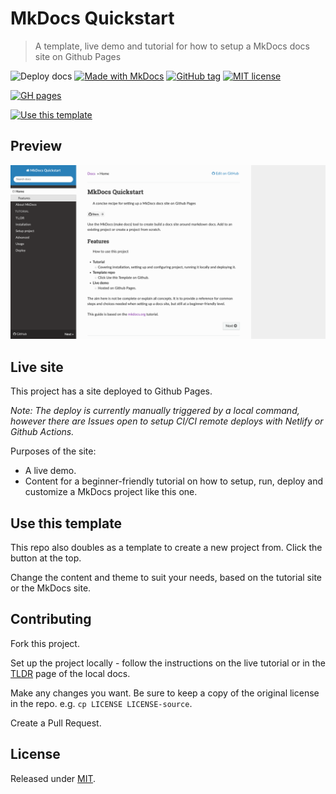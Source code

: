 # MkDocs Quickstart
> A template, live demo and tutorial for how to setup a MkDocs docs site on Github Pages

![Deploy docs](https://github.com/MichaelCurrin/mkdocs-quickstart/workflows/Deploy%20docs/badge.svg)
[![Made with MkDocs](https://img.shields.io/badge/Made_with-MkDocs-blue.svg)](https://www.mkdocs.org/)
[![GitHub tag](https://img.shields.io/github/tag/MichaelCurrin/mkdocs-quickstart.svg)](https://GitHub.com/MichaelCurrin/mkdocs-quickstart/tags/)
[![MIT license](https://img.shields.io/badge/License-MIT-blue.svg)](https://github.com/MichaelCurrin/mkdocs-quickstart/blob/master/LICENSE)


<!-- TODO When creating a new project copied from this, you can delete this README.md and start over -->

[![GH pages](https://img.shields.io/badge/Github_Pages-MkDocs_Quickstart-green.svg?style=for-the-badge)](https://michaelcurrin.github.io/mkdocs-quickstart/)


[![Use this template](https://img.shields.io/badge/Use_this_template-green.svg?style=for-the-badge)](https://github.com/MichaelCurrin/mkdocs-quickstart/generate)


## Preview

![sample](/sample.png)


## Live site

This project has a site deployed to Github Pages.

_Note: The deploy is currently manually triggered by a local command, however there are Issues open to setup CI/CI remote deploys with Netlify or Github Actions._

Purposes of the site:

- A live demo.
- Content for a beginner-friendly tutorial on how to setup, run, deploy and customize a MkDocs project like this one.


## Use this template

This repo also doubles as a template to create a new project from. Click the button at the top.

Change the content and theme to suit your needs, based on the tutorial site or the MkDocs site.


## Contributing

Fork this project.

Set up the project locally - follow the instructions on the live tutorial or in the [TLDR](/docs/tutorial/tldr.md) page of the local docs.

Make any changes you want. Be sure to keep a copy of the original license in the repo. e.g. `cp LICENSE LICENSE-source`.

Create a Pull Request.


## License

Released under [MIT](/LICENSE).
